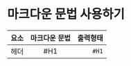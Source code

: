 # 마크다운 문법 사용하기

| 요소 | 마크다운 문법 | 출력형태 |
| :--- | :-----------: | -------: |
| 헤더 |      #H1      |    `#H1` |
